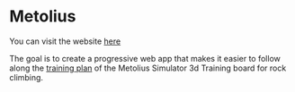 # Metolius

You can visit the website [here](https://metolius-simulator-3d.netlify.com/)

The goal is to create a progressive web app that makes it easier to follow along the [training plan](https://www.metoliusclimbing.com/training_guide_3d_simulator.html) of the Metolius Simulator 3d Training board for rock climbing.
